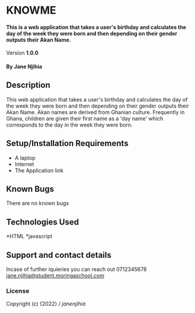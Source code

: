 # KNOWME

#### This is a web application that takes a user's birthday and calculates the day of the week they were born and then depending on their gender outputs their Akan Name. 

Version **1.0.0**

#### By **Jane Njihia**

## Description
This web application that takes a user's birthday and calculates the day of the week they were born and then depending on their gender outputs their Akan Name. 
Akan names are derived from Ghanian culture. Frequently in Ghana, children are given their first name as a 'day name' which corresponds to the day in the week they were born.

## Setup/Installation Requirements
* A laptop
* Internet
* The Application link

## Known Bugs
There are no known bugs

## Technologies Used
*HTML
*javascript

## Support and contact details
Incase of further iquieries you can reach out 
0712345678
jane.njihia@student.moringaschool.com

### License

Copyright (c) {2022} / *janenjihia*
  
